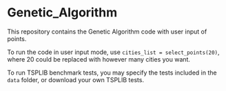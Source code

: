 # Genetic_Algorithm
This repository contains the Genetic Algorithm code with user input of points.

To run the code in user input mode, use `cities_list = select_points(20)`, where 20 could be replaced with however many cities you want.

To run TSPLIB benchmark tests, you may specify the tests included in the `data` folder, or download your own TSPLIB tests.
